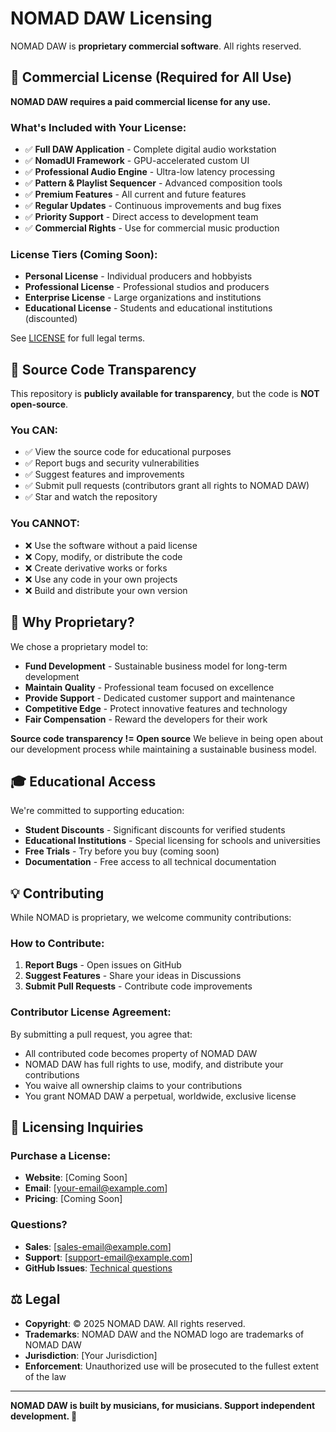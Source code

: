 # NOMAD DAW Licensing

NOMAD DAW is **proprietary commercial software**. All rights reserved.

## 💼 Commercial License (Required for All Use)

**NOMAD DAW requires a paid commercial license for any use.**

### What's Included with Your License:
- ✅ **Full DAW Application** - Complete digital audio workstation
- ✅ **NomadUI Framework** - GPU-accelerated custom UI
- ✅ **Professional Audio Engine** - Ultra-low latency processing
- ✅ **Pattern & Playlist Sequencer** - Advanced composition tools
- ✅ **Premium Features** - All current and future features
- ✅ **Regular Updates** - Continuous improvements and bug fixes
- ✅ **Priority Support** - Direct access to development team
- ✅ **Commercial Rights** - Use for commercial music production

### License Tiers (Coming Soon):
- **Personal License** - Individual producers and hobbyists
- **Professional License** - Professional studios and producers
- **Enterprise License** - Large organizations and institutions
- **Educational License** - Students and educational institutions (discounted)

See [LICENSE](LICENSE) for full legal terms.

## 📖 Source Code Transparency

This repository is **publicly available for transparency**, but the code is **NOT open-source**.

### You CAN:
- ✅ View the source code for educational purposes
- ✅ Report bugs and security vulnerabilities
- ✅ Suggest features and improvements
- ✅ Submit pull requests (contributors grant all rights to NOMAD DAW)
- ✅ Star and watch the repository

### You CANNOT:
- ❌ Use the software without a paid license
- ❌ Copy, modify, or distribute the code
- ❌ Create derivative works or forks
- ❌ Use any code in your own projects
- ❌ Build and distribute your own version

## 🤝 Why Proprietary?

We chose a proprietary model to:
- **Fund Development** - Sustainable business model for long-term development
- **Maintain Quality** - Professional team focused on excellence
- **Provide Support** - Dedicated customer support and maintenance
- **Competitive Edge** - Protect innovative features and technology
- **Fair Compensation** - Reward the developers for their work

**Source code transparency != Open source**
We believe in being open about our development process while maintaining a sustainable business model.

## 🎓 Educational Access

We're committed to supporting education:
- **Student Discounts** - Significant discounts for verified students
- **Educational Institutions** - Special licensing for schools and universities
- **Free Trials** - Try before you buy (coming soon)
- **Documentation** - Free access to all technical documentation

## 💡 Contributing

While NOMAD is proprietary, we welcome community contributions:

### How to Contribute:
1. **Report Bugs** - Open issues on GitHub
2. **Suggest Features** - Share your ideas in Discussions
3. **Submit Pull Requests** - Contribute code improvements

### Contributor License Agreement:
By submitting a pull request, you agree that:
- All contributed code becomes property of NOMAD DAW
- NOMAD DAW has full rights to use, modify, and distribute your contributions
- You waive all ownership claims to your contributions
- You grant NOMAD DAW a perpetual, worldwide, exclusive license

## 📧 Licensing Inquiries

### Purchase a License:
- **Website**: [Coming Soon]
- **Email**: [your-email@example.com]
- **Pricing**: [Coming Soon]

### Questions?
- **Sales**: [sales-email@example.com]
- **Support**: [support-email@example.com]
- **GitHub Issues**: [Technical questions](https://github.com/currentsuspect/NOMAD/issues)

## ⚖️ Legal

- **Copyright**: © 2025 NOMAD DAW. All rights reserved.
- **Trademarks**: NOMAD DAW and the NOMAD logo are trademarks of NOMAD DAW
- **Jurisdiction**: [Your Jurisdiction]
- **Enforcement**: Unauthorized use will be prosecuted to the fullest extent of the law

---

**NOMAD DAW is built by musicians, for musicians. Support independent development. 🎵**
